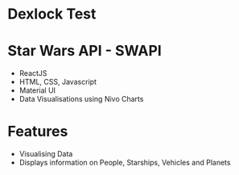 # Dexlock Test
# Star Wars API - SWAPI

- ReactJS
- HTML, CSS, Javascript
- Material UI
- Data Visualisations using Nivo Charts

# Features
- Visualising Data
- Displays information on People, Starships, Vehicles and Planets
